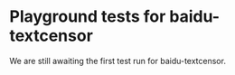 # Playground tests for baidu-textcensor
We are still awaiting the first test run for baidu-textcensor.

